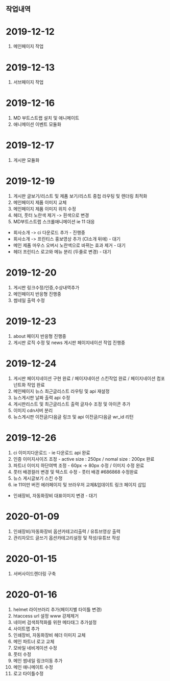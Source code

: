 ## 작업내역

# 2019-12-12
1. 메인페이지 작업

# 2019-12-13
1. 서브페이지 작업

# 2019-12-16
1. MD 부트스트랩 설치 및 애니메이트
2. 애니메이션 이벤트 모듈화

# 2019-12-17
1. 게시판 모듈화

# 2019-12-19
1. 게시판 글보기/리스트 및 제품 보기/리스트 중첩 라우팅 및 렌더링 최적화
2. 메인페이지 제품 이미지 교체
3. 메인페이지 제품 이미지 위치 수정
4. 헤더, 풋터 노란색 제거 -> 흰색으로 변경
5. MD부트스트랩 스크롤애니메이션 ie 11 대응
- 회사소개 -> ci 다운로드 추가 - 진행중
- 회사소개 -> 프린티스 홍보영상 추가 (CI소개 뒤에) - 대기
- 메인 제품 마우스 오버시 노란색으로 바뀌는 효과 제거 - 대기 
- 헤더 프린티스 로고와 메뉴 분리 (두줄로 변경) - 대기

# 2019-12-20
1. 게시판 링크수정/인증,수상내역추가
2. 메인페이지 반응형 진행중
3. 썸네일 출력 수정

# 2019-12-23
1. about 페이지 반응형 진행중
2. 게시판 로직 수정 및 news 게시판 페이지네이션 작업 진행중

# 2019-12-24
1. 게시판 페이지네이션 구현 완료 / 페이지네이션 스킨작업 완료 / 페이지네이션 컴포넌트화 작업 완료
2. 메인페이지 뉴스 최근글리스트 라우팅 및 api 재설정
3. 뉴스게시판 날짜 출력 api 수정
4. 게시판리스트 및 최근글리스트 출력 글자수 조정 및 아이콘 추가
5. 이미지 cdn서버 분리
6. 뉴스게시판 이전글/다음글 링크 및 api 이전글/다음글 wr_id 리턴

# 2019-12-26
1. ci 이미지다운로드 - ie 다운로드 api 완료
2. 인증 이미지사이즈 조정 - active size : 250px / nomal size : 200px 완료
3. 파트너 이미지 하단여백 조정 - 60px -> 80px 수정 / 이미지 수정 완료
4. 풋터 배경컬러 변경 및 텍스트 수정 - 풋터 배경 #686868 수정완료
5. 뉴스 게시글보기 스킨 수정
6. ie 11미만 버전 에러페이지 및 브라우저 교체&업데이트 링크 페이지 삽입
- 인쇄장비, 자동화장비 대표이미지 변경 - 대기

# 2020-01-09
1. 인쇄장비/자동화장비 옵션카테고리출력 / 유튜브영상 출력
2. 관리자모드 글쓰기 옵션카테고리설정 및 작성/유튜브 작성

# 2020-01-15
1. 서버사이드렌더링 구축

# 2020-01-16
1. helmet 라이브러리 추가(페이지별 타이틀 변경)
2. htaccess url 설정 www 강제제거 
3. 네이버 검색최적화를 위한 메타태그 추가설정
4. 사이트맵 추가
5. 인쇄장비, 자동화장비 헤더 이미지 교체
6. 메인 파트너 로고 교체
7. 모바일 네비게이션 수정
8. 풋터 수정
9. 메인 썸네일 링크이동 추가
10. 메인 애니메이트 수정
11. 로고 타이틀수정
